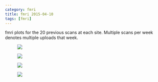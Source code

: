 ```yaml
---
category: fmri
title: fmri 2015-04-10
tags: [fmri]
---
```

fmri plots for the 20 previous scans at each site. Multiple scans per week denotes multiple uploads that week.
<figure>
    <a href="{{ production_url }}/spins/assets/images/fmri/15-04-10_fMRI_QC.png"><img src="{{ production_url }}/spins/assets/images/fmri/15-04-10_fMRI_QC.png"></a>
</figure>

<figure>
    <a href="{{ production_url }}/spins/assets/images/fmri/15-04-10_fMRI_QC_CMH.png"><img src="{{ production_url }}/spins/assets/images/fmri/15-04-10_fMRI_QC_CMH.png"></a>
</figure>

<figure>
    <a href="{{ production_url }}/spins/assets/images/fmri/15-04-10_fMRI_QC_MRC.png"><img src="{{ production_url }}/spins/assets/images/fmri/15-04-10_fMRI_QC_MRC.png"></a>
</figure>

<figure>
    <a href="{{ production_url }}/spins/assets/images/fmri/15-04-10_fMRI_QC_ZHH.png"><img src="{{ production_url }}/spins/assets/images/fmri/15-04-10_fMRI_QC_ZHH.png"></a>
</figure>

